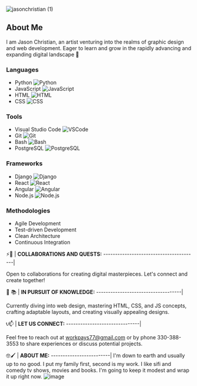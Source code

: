 ![jasonchristian (1)](https://github.com/jchristian-designs/jchristian-designs/assets/149225130/36f95a33-f407-4085-83bd-1360b9b3e508)
## About Me
I am Jason Christian, an artist venturing into the realms of graphic design and web development. Eager to learn and grow in the rapidly advancing and expanding digital landscape 🌃

### Languages
* Python ![Python](https://img.shields.io/badge/language-Python-blue) 
* JavaScript ![JavaScript](https://img.shields.io/badge/language-JavaScript-yellow) 
* HTML ![HTML](https://img.shields.io/badge/language-HTML-orange) 
* CSS ![CSS](https://img.shields.io/badge/language-CSS-green) 

### Tools
* Visual Studio Code ![VSCode](https://img.shields.io/badge/tool-VSCode-lightgray) 
* Git ![Git](https://img.shields.io/badge/tool-Git-black)
* Bash ![Bash](https://img.shields.io/badge/tool-Bash-silver)
* PostgreSQL ![PostgreSQL](https://img.shields.io/badge/database-PostgreSQL-cyan) 

### Frameworks
* Django ![Django](https://img.shields.io/badge/framework-Django-darkblue)
* React ![React](https://img.shields.io/badge/library-React-purple)
* Angular ![Angular](https://img.shields.io/badge/framework-Angular-red)
* Node.js ![Node.js](https://img.shields.io/badge/runtime-Node.js-green)

### Methodologies
* Agile Development
* Test-driven Development
* Clean Architecture
* Continuous Integration

 ⚡🤝 | **COLLABORATIONS AND QUESTS:**
----------------------------------------|

Open to collaborations for creating digital masterpieces. Let's connect and create together!

 🏫 📚 | **IN PURSUIT OF KNOWLEDGE:**
------------------------------------|

Currently diving into web design, mastering HTML, CSS, and JS concepts, crafting adaptable layouts, and creating visually appealing designs.

 📞📫 | **LET US CONNECT:**
-------------------------------|

Feel free to reach out at [workpays77@gmail.com](mailto:workpays77@gmail.com) or by phone 330-388-3553 to share experiences or discuss potential projects.

🤓🖌️ | **ABOUT ME:**
-------------------------|
I'm down to earth and usually up to no good. I put my family first, second is my work. I like sifi and comedy tv shows, movies and books. I'm going to keep it modest and wrap it up right now. 
![image](https://github.com/jchristian-designs/jchristian-designs/assets/149225130/b9626c67-12b2-4663-befc-519a81f314fa)
